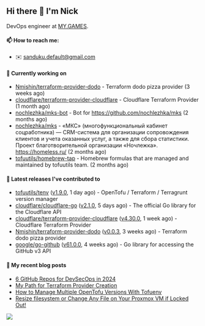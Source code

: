 ## Hi there 👋 I'm Nick

DevOps engineer at [MY.GAMES](https://my.games/).

#### 📫 How to reach me:

- ✉️ sanduku.default@gmail.com

#### 👷 Currently working on


- [Nmishin/terraform-provider-dodo](https://github.com/Nmishin/terraform-provider-dodo) - Terraform dodo pizza provider (3 weeks ago)
- [cloudflare/terraform-provider-cloudflare](https://github.com/cloudflare/terraform-provider-cloudflare) - Cloudflare Terraform Provider (1 month ago)
- [nochlezhka/mks-bot](https://github.com/nochlezhka/mks-bot) - Bot for https://github.com/nochlezhka/mks (2 months ago)
- [nochlezhka/mks](https://github.com/nochlezhka/mks) - «МКС» (многофункциональный кабинет соцработника) — CRM-система для организации сопровождения клиентов и учета оказанных услуг, а также для сбора статистики. Проект благотворительной организации «Ночлежка». https://homeless.ru/ (2 months ago)
- [tofuutils/homebrew-tap](https://github.com/tofuutils/homebrew-tap) - Homebrew formulas that are managed and maintained by tofuutils team. (2 months ago)

#### 🔭 Latest releases I've contributed to

- [tofuutils/tenv](https://github.com/tofuutils/tenv) ([v1.9.0](https://github.com/tofuutils/tenv/releases/tag/v1.9.0), 1 day ago) - OpenTofu / Terraform / Terragrunt version manager
- [cloudflare/cloudflare-go](https://github.com/cloudflare/cloudflare-go) ([v2.1.0](https://github.com/cloudflare/cloudflare-go/releases/tag/v2.1.0), 5 days ago) - The official Go library for the Cloudflare API
- [cloudflare/terraform-provider-cloudflare](https://github.com/cloudflare/terraform-provider-cloudflare) ([v4.30.0](https://github.com/cloudflare/terraform-provider-cloudflare/releases/tag/v4.30.0), 1 week ago) - Cloudflare Terraform Provider
- [Nmishin/terraform-provider-dodo](https://github.com/Nmishin/terraform-provider-dodo) ([v0.0.3](https://github.com/Nmishin/terraform-provider-dodo/releases/tag/v0.0.3), 3 weeks ago) - Terraform dodo pizza provider
- [google/go-github](https://github.com/google/go-github) ([v61.0.0](https://github.com/google/go-github/releases/tag/v61.0.0), 4 weeks ago) - Go library for accessing the GitHub v3 API

#### 📜 My recent blog posts
- [6 GitHub Repos for DevSecOps in 2024](https://hackernoon.com/6-github-repos-for-devsecops-in-2024)
- [My Path for Terraform Provider Creation](https://hackernoon.com/my-path-for-terraform-provider-creation)
- [How to Manage Multiple OpenTofu Versions With Tofuenv](https://hackernoon.com/how-to-manage-multiple-opentofu-versions-with-tofuenv)
- [Resize filesystem or Change Any File on Your Proxmox VM if Locked Out!](https://hackernoon.com/resize-filesystem-or-change-any-file-on-your-proxmox-vm-if-locked-out)

![](https://komarev.com/ghpvc/?username=Nmishin&color=green)
